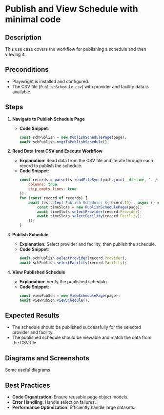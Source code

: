 # Publish and View Schedule with minimal code

## Description
This use case covers the workflow for publishing a schedule and then viewing it.

## Preconditions
- Playwright is installed and configured.
- The CSV file (`PublishSchedule.csv`) with provider and facility data is available.

## Steps
1. **Navigate to Publish Schedule Page**
   - **Code Snippet**:
     ```javascript
     const schPublish = new PublishSchedulePage(page);
     await schPublish.nvgtToPublishSchedule();
     ```

2. **Read Data from CSV and Execute Workflow**
   - **Explanation**: Read data from the CSV file and iterate through each record to publish the schedule.
   - **Code Snippet**:
     ```javascript
     const records = parse(fs.readFileSync(path.join(__dirname, '../utils/PublishSchedule.csv')), {
         columns: true,
         skip_empty_lines: true
     });
     for (const record of records) {
         await test.step(`Publish Schedule: ${record.ID}`, async () => {
             const timeSlots = new PublishSchedulePage(page);
             await timeSlots.selectProvider(record.Provider);
             await timeSlots.selectFacility(record.Facility);
         });
     }
     ```

3. **Publish Schedule**
   - **Explanation**: Select provider and facility, then publish the schedule.
   - **Code Snippet**:
     ```javascript
     await schPublish.selectProvider(record.Provider);
     await schPublish.selectFacility(record.Facility);
     ```

4. **View Published Schedule**
   - **Explanation**: Verify the published schedule.
   - **Code Snippet**:
     ```javascript
     const viewPubSch = new ViewSchedulePage(page);
     await viewPubSch.viewSchedule();
     ```

## Expected Results
- The schedule should be published successfully for the selected provider and facility.
- The published schedule should be viewable and match the data from the CSV file.

## Diagrams and Screenshots
Some useful diagrams

## Best Practices
- **Code Organization**: Ensure reusable page object models.
- **Error Handling**: Handle selection failures.
- **Performance Optimization**: Efficiently handle large datasets.
